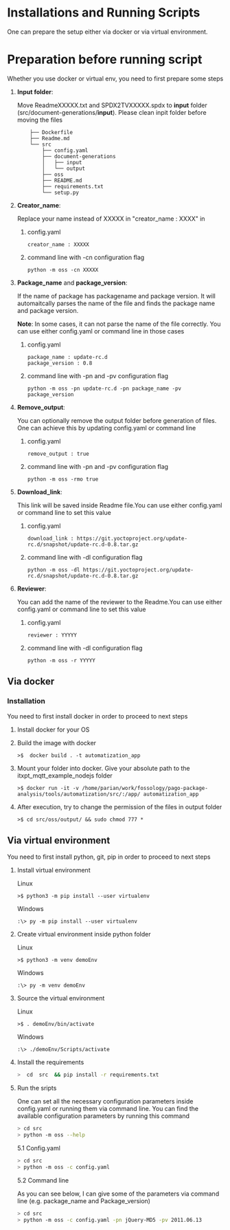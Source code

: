 # Installations and Running Scripts

One can prepare the setup either via docker or via virtual environment.

# Preparation before running script

Whether you use docker or virtual env, you need to first prepare some steps

1. **Input folder**: 

    Move ReadmeXXXXX.txt and SPDX2TVXXXXX.spdx to **input** folder (src/document-generations/**input**). Please clean inpit folder before moving the files

    ```
        ├── Dockerfile
        ├── Readme.md
        └── src
            ├── config.yaml
            ├── document-generations
            │   ├── input
            │   └── output
            ├── oss
            ├── README.md
            ├── requirements.txt
            └── setup.py
    ```

2. **Creator_name**:

    Replace your name instead of XXXXX in "creator_name : XXXX" in  

    1. config.yaml
        ```
        creator_name : XXXXX
        ```
    2. command line with -cn configuration flag
        ```
        python -m oss -cn XXXXX
        ```

3. **Package_name** and **package_version**:

    If the name of package has packagename and package version. It will automaitcally parses the name of the file and finds the package name and package version.

    **Note**:  In some cases, it can not parse the name of the file correctly. You can use either config.yaml or command line in those cases

    1. config.yaml
        ```
        package_name : update-rc.d
        package_version : 0.8
        ```
    2. command line with -pn and -pv configuration flag
        ```
        python -m oss -pn update-rc.d -pn package_name -pv package_version
        ```
4. **Remove_output**:

    You can optionally remove the output folder before generation of files. One can achieve this by updating config.yaml or command line

    1. config.yaml
        ```
        remove_output : true
        ```
    2. command line with -pn and -pv configuration flag
        ```
        python -m oss -rmo true
        ```
5. **Download_link**:

    This link will be saved inside Readme file.You can use either config.yaml or command line to set this value

    1. config.yaml
        ```
        download_link : https://git.yoctoproject.org/update-rc.d/snapshot/update-rc.d-0.8.tar.gz
        ```
    2. command line with -dl configuration flag
        ```
        python -m oss -dl https://git.yoctoproject.org/update-rc.d/snapshot/update-rc.d-0.8.tar.gz
        ```
5. **Reviewer**:

    You can add the name of the reviewer to the Readme.You can use either config.yaml or command line to set this value

    1. config.yaml
        ```
        reviewer : YYYYY
        ```
    2. command line with -dl configuration flag
        ```
        python -m oss -r YYYYY
        ```

## Via docker

### Installation

You need to first install docker in order to proceed to next steps

1. Install docker for your OS

2. Build the image with docker

    ```
    >$  docker build . -t automatization_app
    ```

3. Mount your folder into docker. Give your absolute path to the itxpt_mqtt_example_nodejs folder
    ~~~
    >$ docker run -it -v /home/parian/work/fossology/pago-package-analysis/tools/automatization/src/:/app/ automatization_app
    ~~~
4. After execution, try to change the permission of the files in output folder
    ~~~
    >$ cd src/oss/output/ && sudo chmod 777 *
    ~~~

## Via virtual environment

You need to first install python, git, pip in order to proceed to next steps

1. Install virtual environment

    Linux
    ```
    >$ python3 -m pip install --user virtualenv
    ```

    Windows
    ```
    :\> py -m pip install --user virtualenv
    ```

2. Create virtual environment inside python folder

    Linux
    ```
    >$ python3 -m venv demoEnv
    ```

    Windows
    ```
    :\> py -m venv demoEnv
    ```

3. Source the virtual environment

    Linux
    ```
    >$ . demoEnv/bin/activate
    ```

    Windows
    ```
    :\> ./demoEnv/Scripts/activate

    ```

4. Install the requirements

    ```sh
    >  cd  src  && pip install -r requirements.txt
    ```

5. Run the sripts

    One can set all the necessary configuration parameters inside config.yaml or running them via command line. You can find  the available configuration parameters by running this command

    ```sh
    > cd src
    > python -m oss --help
    ```

    5.1 Config.yaml

    ```sh
    > cd src
    > python -m oss -c config.yaml
    ```

    5.2 Command line 
    
    As you can see below, I can give some of the parameters via command line (e.g. package_name and Package_version)

    ```sh
    > cd src
    > python -m oss -c config.yaml -pn jQuery-MD5 -pv 2011.06.13

    ```
